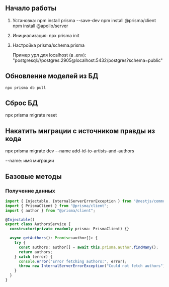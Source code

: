 ## Начало работы

1. Установка:
   npm install prisma --save-dev
   npm install @prisma/client
   npm install @apollo/server

2. Инициализация:
   npx prisma init

3. Настройка prisma/schema.prisma

   Пример урл для localhost (в .env): "postgresql://postgres:2905@localhost:5432/postgres?schema=public"

## Обновление моделей из БД

    npx prisma db pull

## Сброс БД

npx prisma migrate reset

## Накатить миграции с источником правды из кода

npx prisma migrate dev --name add-id-to-artists-and-authors

--name: имя миграции

## Базовые методы

### Получение данных

```ts
import { Injectable, InternalServerErrorException } from "@nestjs/common";
import { PrismaClient } from "@prisma/client";
import { author } from "@prisma/client";

@Injectable()
export class AuthorsService {
  constructor(private readonly prisma: PrismaClient) {}

  async getAuthors(): Promise<author[]> {
    try {
      const authors: author[] = await this.prisma.author.findMany();
      return authors;
    } catch (error) {
      console.error("Error fetching authors:", error);
      throw new InternalServerErrorException("Could not fetch authors");
    }
  }
}
```
